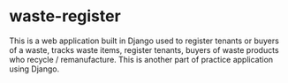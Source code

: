 # waste-register
This is a web application built in Django used to register tenants or buyers of a waste, tracks waste items, register tenants, buyers of waste products who recycle / remanufacture. This is another part of practice application using Django.
